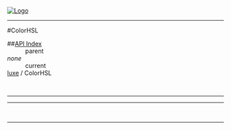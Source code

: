 
[![Logo](../../images/logo.png)](../../index.html)

---

#ColorHSL


##[API Index](../../api/index.html#luxe)   
&emsp;&emsp;&emsp;parent    
_none_   
&emsp;&emsp;&emsp;current    
[luxe](./) / ColorHSL

<br/>

---




---



&nbsp;
&nbsp;
&nbsp;

---  


&nbsp;   
&nbsp;   